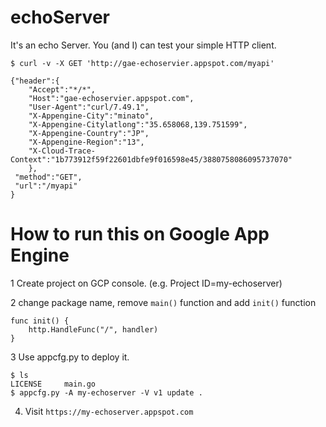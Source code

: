 # echoServer
It's an echo Server. You (and I) can test your simple HTTP client.

```
$ curl -v -X GET 'http://gae-echoservier.appspot.com/myapi'

{"header":{
    "Accept":"*/*",
    "Host":"gae-echoservier.appspot.com",
    "User-Agent":"curl/7.49.1",
    "X-Appengine-City":"minato",
    "X-Appengine-Citylatlong":"35.658068,139.751599",
    "X-Appengine-Country":"JP",
    "X-Appengine-Region":"13",
    "X-Cloud-Trace-Context":"1b773912f59f22601dbfe9f016598e45/3880758086095737070"
    },
 "method":"GET",
 "url":"/myapi"
}
```

# How to run this on Google App Engine

1 Create project on GCP console. (e.g. Project ID=my-echoserver)

2 change package name, remove `main()` function and add `init()` function

```
func init() {
	http.HandleFunc("/", handler)
}
```

3 Use appcfg.py to deploy it.

```
$ ls
LICENSE		main.go
$ appcfg.py -A my-echoserver -V v1 update .
```

4. Visit `https://my-echoserver.appspot.com`
